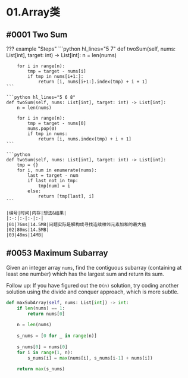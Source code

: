 # 01.Array类

## #0001 Two Sum

??? example "Steps"
    ```python hl_lines="5 7"
    def twoSum(self, nums: List[int], target: int) -> List[int]:
        n = len(nums)

        for i in range(n):
            tmp = target - nums[i]
            if tmp in nums[i+1:]:
                return [i, nums[i+1:].index(tmp) + i + 1]
    ```

    ```python hl_lines="5 6 8"
    def twoSum(self, nums: List[int], target: int) -> List[int]:
        n = len(nums)
        
        for i in range(n):
            tmp = target - nums[0]
            nums.pop(0)
            if tmp in nums:
                return [i, nums.index(tmp) + i + 1]
    ```

    ```python
    def twoSum(self, nums: List[int], target: int) -> List[int]:
        tmp = {}
        for i, num in enumerate(nums):
            last = target - num
            if last not in tmp:
                tmp[num] = i
            else:
                return [tmp[last], i]
    ```

    |编号|时间|内存|想法&结果|
    |:-:|:-|:-|:-|
    |01|76ms|14.5MB|问题实际是解构成寻找连续相邻元素加和的最大值
    |02|80ms|14.5MB|
    |03|48ms|14MB|

## #0053 Maximum Subarray

Given an integer array `nums`, find the contiguous subarray (containing at least one number) which has the largest sum and return its sum.

Follow up: If you have figured out the `O(n)` solution, try coding another solution using the divide and conquer approach, which is more subtle.

```python
def maxSubArray(self, nums: List[int]) -> int:
    if len(nums) == 1:
        return nums[0]
    
    n = len(nums)
    
    s_nums = [0 for _ in range(n)]
    
    s_nums[0] = nums[0]
    for i in range(1, n):
        s_nums[i] = max(nums[i], s_nums[i-1] + nums[i])
    
    return max(s_nums)
```